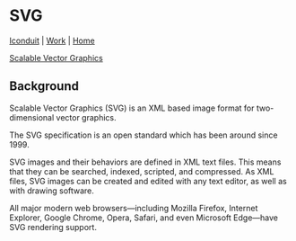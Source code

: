 # SVG

[Iconduit](./) | [Work](../) | [Home](../../)

[Scalable Vector Graphics](https://en.wikipedia.org/wiki/Scalable_Vector_Graphics)

## Background

Scalable Vector Graphics (SVG) is an XML based image format for two-dimensional vector graphics.

The SVG specification is an open standard which has been around since 1999.

SVG images and their behaviors are defined in XML text files. This means that they can be searched, indexed, scripted, and compressed. As XML files, SVG images can be created and edited with any text editor, as well as with drawing software.

All major modern web browsers—including Mozilla Firefox, Internet Explorer, Google Chrome, Opera, Safari, and even Microsoft Edge—have SVG rendering support.
